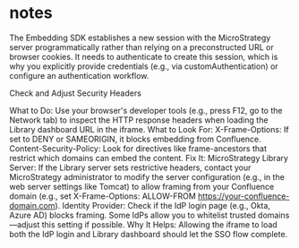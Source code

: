 # notes

The Embedding SDK establishes a new session with the MicroStrategy server programmatically rather than relying on a preconstructed URL or browser cookies. It needs to authenticate to create this session, which is why you explicitly provide credentials (e.g., via customAuthentication) or configure an authentication workflow.

Check and Adjust Security Headers

What to Do: Use your browser's developer tools (e.g., press F12, go to the Network tab) to inspect the HTTP response headers when loading the Library dashboard URL in the iframe.
What to Look For:
X-Frame-Options: If set to DENY or SAMEORIGIN, it blocks embedding from Confluence.
Content-Security-Policy: Look for directives like frame-ancestors that restrict which domains can embed the content.
Fix It:
MicroStrategy Library Server: If the Library server sets restrictive headers, contact your MicroStrategy administrator to modify the server configuration (e.g., in the web server settings like Tomcat) to allow framing from your Confluence domain (e.g., set X-Frame-Options: ALLOW-FROM https://your-confluence-domain.com).
Identity Provider: Check if the IdP login page (e.g., Okta, Azure AD) blocks framing. Some IdPs allow you to whitelist trusted domains—adjust this setting if possible.
Why It Helps: Allowing the iframe to load both the IdP login and Library dashboard should let the SSO flow complete.
